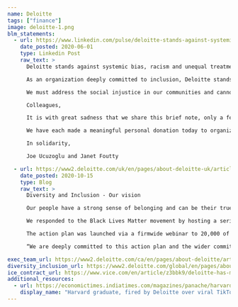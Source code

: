 ```yaml
---
name: Deloitte
tags: ["finance"]
image: deloitte-1.png
blm_statements:
  - url: https://www.linkedin.com/pulse/deloitte-stands-against-systemic-bias-racism-unequal-joseph-ucuzoglu/?trackingId=Kb2vlVFuP/XbRHV8dhizRA%3D%3D&linkId=89991952
    date_posted: 2020-06-01
    type: Linkedin Post
    raw_text: >
      Deloitte stands against systemic bias, racism and unequal treatment

      As an organization deeply committed to inclusion, Deloitte stands against the legacy of systemic bias, racism and unequal treatment that continues to plague our communities.

      We must address the social injustice in our communities and cannot remain silent. That’s why I want to share a note that Janet Foutty, chair of the board for Deloitte US, and I sent more broadly to our people to commit to drive meaningful and lasting change in our communities.

      Colleagues,

      It is with great sadness that we share this brief note, only a few days after communicating with you about racism in our country broadly, as well as recent senseless tragedies that have occurred. While there are no words to adequately describe the anger and hurt we are both feeling today, we felt that silence is simply unacceptable—and we know that you share in that sentiment. In that spirit, we express our unwavering commitment to stand against the legacy of systemic bias, racism, and unequal treatment that continues to plague our communities with frightening frequency. The black community in particular is experiencing unspeakable trauma.

      We have each made a meaningful personal donation today to organizations that are committed to bringing about social justice and repairing our communities. Our commitment to you is that we’ll be back in touch, shortly, with specificity as to the plan we will execute to ensure Deloitte is leading the change we want to see. Words, emails, and donations don’t suffice.

      In solidarity,

      Joe Ucuzoglu and Janet Foutty

  - url: https://www2.deloitte.com/uk/en/pages/about-deloitte-uk/articles/black-action-plan.html
    date_posted: 2020-10-15
    type: Blog
    raw_text: >
      Diversity and Inclusion - Our vision

      Our people have a strong sense of belonging and can be their true selves, which comes with diversity, respect and inclusion. Our people feel they can give feedback and speak up if they feel they are being treated unfairly or experience anything that goes against our zero-tolerance policy on discrimination.

      We responded to the Black Lives Matter movement by hosting a series of listening sessions for our people across all parts of the firm. These sessions included hearing from and understanding the experiences of our Black colleagues.

      The action plan was launched via a firmwide webinar to 20,000 of Deloitte’s people hosted by Richard Houston, UK CEO, and Dimple Agarwal, deputy CEO and managing partner for people and purpose. Dimple said: “We have listened, learned and started an important journey with people across the firm and with our Black colleagues. I want to personally thank my colleagues who have shared their stories so courageously and provided honest feedback. I have been humbled, saddened and shocked by what I’ve heard.

      “We are deeply committed to this action plan and the wider commitment by the firm that we can, and will, make a change.”

exec_team_url: https://www2.deloitte.com/ca/en/pages/about-deloitte/articles/deloitte-executive-team.html
diversity_inclusion_url: https://www2.deloitte.com/global/en/pages/about-deloitte/articles/network-diversity-and-inclusion-initiatives.html
ice_contract_url: https://www.vice.com/en/article/z3bbk9/deloitte-has-made-dollar42-million-working-with-ice-in-2019
additional_resources:
  - url: https://economictimes.indiatimes.com/magazines/panache/harvard-graduate-fired-by-deloitte-over-viral-tiktok-blm-video-says-im-still-standing/articleshow/77015457.cms
    display_name: "Harvard graduate, fired by Deloitte over viral TikTok BLM video says 'I’m still standing'"
---
```

